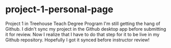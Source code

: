 # project-1-personal-page
Project 1 in Treehouse Teach Degree Program
I'm still getting the hang of Github. I didn't sync my project in the Github desktop app before submitting it for review. 
Now I realize that I have to do that step for it to be live in my Github repository. Hopefully I got it synced before instructor review!
